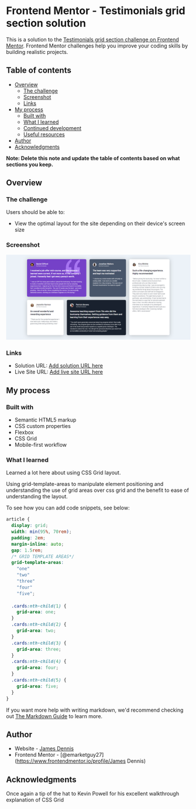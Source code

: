 <!-- @format -->

# Frontend Mentor - Testimonials grid section solution

This is a solution to the [Testimonials grid section challenge on Frontend Mentor](https://www.frontendmentor.io/challenges/testimonials-grid-section-Nnw6J7Un7). Frontend Mentor challenges help you improve your coding skills by building realistic projects.

## Table of contents

- [Overview](#overview)
  - [The challenge](#the-challenge)
  - [Screenshot](#screenshot)
  - [Links](#links)
- [My process](#my-process)
  - [Built with](#built-with)
  - [What I learned](#what-i-learned)
  - [Continued development](#continued-development)
  - [Useful resources](#useful-resources)
- [Author](#author)
- [Acknowledgments](#acknowledgments)

**Note: Delete this note and update the table of contents based on what sections you keep.**

## Overview

### The challenge

Users should be able to:

- View the optimal layout for the site depending on their device's screen size

### Screenshot

![](./Screenshot.png)

### Links

- Solution URL: [Add solution URL here](https://your-solution-url.com)
- Live Site URL: [Add live site URL here](https://your-live-site-url.com)

## My process

### Built with

- Semantic HTML5 markup
- CSS custom properties
- Flexbox
- CSS Grid
- Mobile-first workflow

### What I learned

Learned a lot here about using CSS Grid layout.

Using grid-template-areas to manipulate element positioning and understanding the use of grid areas over css grid and the benefit to ease of understanding the layout.

To see how you can add code snippets, see below:

```css
article {
  display: grid;
  width: min(95%, 70rem);
  padding: 2em;
  margin-inline: auto;
  gap: 1.5rem;
  /* GRID TEMPLATE AREAS*/
  grid-template-areas:
    "one"
    "two"
    "three"
    "four"
    "five";

  .cards:nth-child(1) {
    grid-area: one;
  }
  .cards:nth-child(2) {
    grid-area: two;
  }
  .cards:nth-child(3) {
    grid-area: three;
  }
  .cards:nth-child(4) {
    grid-area: four;
  }
  .cards:nth-child(5) {
    grid-area: five;
  }
}
```

If you want more help with writing markdown, we'd recommend checking out [The Markdown Guide](https://www.markdownguide.org/) to learn more.

## Author

- Website - [James Dennis](https://jamesdennis.org)
- Frontend Mentor - [@emarketguy27](https://www.frontendmentor.io/profile/James Dennis)

## Acknowledgments

Once again a tip of the hat to Kevin Powell for his excellent walkthrough explanation of CSS Grid
